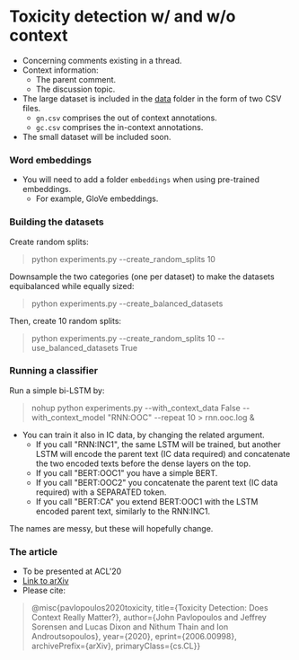 # Toxicity detection w/ and w/o context
* Concerning comments existing in a thread.
* Context information: 
    * The parent comment.
    * The discussion topic.
* The large dataset is included in the [data](https://github.com/ipavlopoulos/context_toxicity/tree/master/data) folder in the form of two CSV files.
    * `gn.csv` comprises the out of context annotations.
    * `gc.csv` comprises the in-context annotations.
* The small dataset will be included soon.
    
### Word embeddings
* You will need to add a folder `embeddings` when using pre-trained embeddings.
    * For example, GloVe embeddings.

### Building the datasets
Create random splits:
>python experiments.py --create_random_splits 10

Downsample the two categories (one per dataset) to make the datasets equibalanced while equally sized:
>python experiments.py --create_balanced_datasets

Then, create 10 random splits:
>python experiments.py --create_random_splits 10 --use_balanced_datasets True

### Running a classifier

Run a simple bi-LSTM by:
> nohup python experiments.py --with_context_data False --with_context_model "RNN:OOC" --repeat 10 > rnn.ooc.log &

* You can train it also in IC data, by changing the related argument.
    * If you call "RNN:INC1", the same LSTM will be trained, but another LSTM will encode the parent text (IC data required) and concatenate the two encoded texts before the dense layers on the top.
    * If you call "BERT:OOC1" you have a simple BERT.
    * If you call "BERT:OOC2" you concatenate the parent text (IC data required) with a SEPARATED token.
    * If you call "BERT:CA" you extend BERT:OOC1 with the LSTM encoded parent text, similarly to the RNN:INC1.

The names are messy, but these will hopefully change. 

### The article
* To be presented at ACL'20
* [Link to arXiv](https://arxiv.org/abs/2006.00998)
* Please cite:
>@misc{pavlopoulos2020toxicity, title={Toxicity Detection: Does Context Really Matter?}, author={John Pavlopoulos and Jeffrey Sorensen and Lucas Dixon and Nithum Thain and Ion Androutsopoulos}, year={2020}, eprint={2006.00998}, archivePrefix={arXiv}, primaryClass={cs.CL}}
